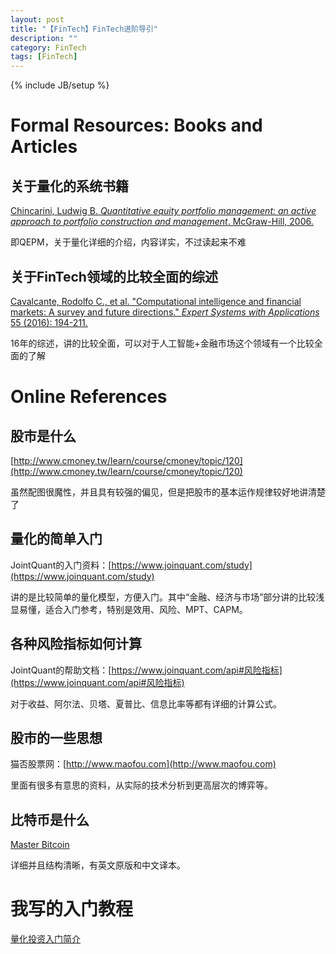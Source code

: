 ```yaml
---
layout: post
title: "【FinTech】FinTech进阶导引"
description: ""
category: FinTech
tags: [FinTech]
---
```

{% include JB/setup %}

# Formal Resources: Books and Articles

## 关于量化的系统书籍

[Chincarini, Ludwig B. *Quantitative equity portfolio management: an active approach to portfolio construction and management*. McGraw-Hill, 2006.](https://www.amazon.com/Quantitative-Equity-Portfolio-Management-Construction/dp/0071459391)

即QEPM，关于量化详细的介绍，内容详实，不过读起来不难

## 关于FinTech领域的比较全面的综述

[Cavalcante, Rodolfo C., et al. "Computational intelligence and financial markets: A survey and future directions." *Expert Systems with Applications* 55 (2016): 194-211.](https://www.researchgate.net/publication/295247209_Computational_Intelligence_and_Financial_Markets_A_Survey_and_Future_Directions)

16年的综述，讲的比较全面，可以对于人工智能+金融市场这个领域有一个比较全面的了解

# Online References

## 股市是什么

[http://www.cmoney.tw/learn/course/cmoney/topic/120](http://www.cmoney.tw/learn/course/cmoney/topic/120)

虽然配图很魔性，并且具有较强的偏见，但是把股市的基本运作规律较好地讲清楚了

## 量化的简单入门

 JointQuant的入门资料：[https://www.joinquant.com/study](https://www.joinquant.com/study) 

讲的是比较简单的量化模型，方便入门。其中“金融、经济与市场”部分讲的比较浅显易懂，适合入门参考，特别是效用、风险、MPT、CAPM。

## 各种风险指标如何计算

JointQuant的帮助文档：[https://www.joinquant.com/api#风险指标](https://www.joinquant.com/api#风险指标)

对于收益、阿尔法、贝塔、夏普比、信息比率等都有详细的计算公式。

## 股市的一些思想

猫否股票网：[http://www.maofou.com](http://www.maofou.com)

里面有很多有意思的资料，从实际的技术分析到更高层次的博弈等。

## 比特币是什么

[Master Bitcoin](https://github.com/bitcoinbook/bitcoinbook)

详细并且结构清晰，有英文原版和中文译本。

# 我写的入门教程

[量化投资入门简介](http://sealzhang.tk/iQuant/)